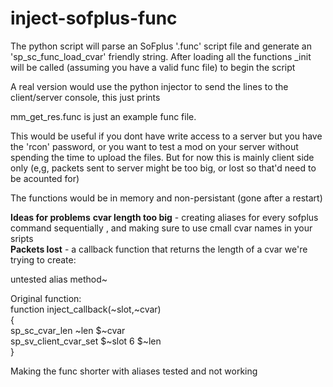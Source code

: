 # inject-sofplus-func

The python script will parse an SoFplus '.func' script file and generate an 'sp_sc_func_load_cvar' friendly string. After loading all the functions <filename>_init will be called (assuming you have a valid func file) to begin the script

A real version would use the python injector to send the lines to the client/server console, this just prints  

mm_get_res.func is just an example func file.  

This would be useful if you dont have write access to a server but you have the 'rcon' password, or you want to test a mod on your server without spending the time to upload the files. But for now this is mainly client side only (e,g, packets sent to server might be too big, or lost so that'd need to be acounted for)

The functions would be in memory and non-persistant (gone after a restart)

**Ideas for problems**
__cvar length too big__ - creating aliases for every sofplus command sequentially , and making sure to use cmall cvar names in your sripts  
__Packets lost__ - a callback function that returns the length of a cvar we're trying to create:  

untested alias method~  

Original function:  
function inject_callback(~slot,~cvar)  
{  
  sp_sc_cvar_len ~len $~cvar  
  sp_sv_client_cvar_set $~slot 6 $~len  
}  
  
Making the func shorter with aliases tested and not working 
